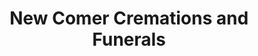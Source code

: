 ---
title: "New Comer Cremations and Funerals"
url: /watervliet/new-comer-cremations-and-funerals/
shop: Bestattungen
---